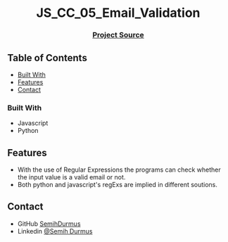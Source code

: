 
<h1 align="center">JS_CC_05_Email_Validation</h1>
<div align="center">
  <h3>
    <a href="https://github.com/SemihDurmus/JS_CC_05_Email_Validation.git">
      Project Source
    </a>
  </h3>
</div>
<!-- TABLE OF CONTENTS -->

## Table of Contents


- [Built With](#built-with)
- [Features](#features)
- [Contact](#contact)

### Built With
<!-- This section should list any major frameworks that you built your project using. Here are a few examples.-->
- Javascript
- Python
## Features
- With the use of Regular Expressions the programs can check whether the input value is a valid email or not.
- Both python and javascript's regExs are implied in different soutions.

## Contact
- GitHub [SemihDurmus](https://github.com/SemihDurmus)
- Linkedin [@Semih Durmus](https://www.linkedin.com/in/semih-durmus-0548751b7/)
